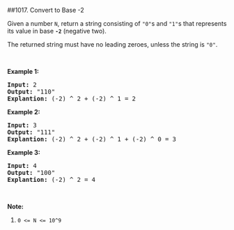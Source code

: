 ##1017. Convert to Base -2
<p>Given a number <code>N</code>, return a string consisting of <code>&quot;0&quot;</code>s and <code>&quot;1&quot;</code>s&nbsp;that represents its value in base <code><strong>-2</strong></code>&nbsp;(negative two).</p>

<p>The returned string must have no leading zeroes, unless the string is <code>&quot;0&quot;</code>.</p>

<p>&nbsp;</p>

<div>
<p><strong>Example 1:</strong></p>

<pre>
<strong>Input: </strong><span id="example-input-1-1">2</span>
<strong>Output: </strong><span id="example-output-1">&quot;110&quot;
<strong>Explantion:</strong> (-2) ^ 2 + (-2) ^ 1 = 2</span>
</pre>

<div>
<p><strong>Example 2:</strong></p>

<pre>
<strong>Input: </strong><span id="example-input-2-1">3</span>
<strong>Output: </strong><span id="example-output-2">&quot;111&quot;
</span><span id="example-output-1"><strong>Explantion:</strong> (-2) ^ 2 + (-2) ^ 1 + (-2) ^ 0</span><span> = 3</span>
</pre>

<div>
<p><strong>Example 3:</strong></p>

<pre>
<strong>Input: </strong><span id="example-input-3-1">4</span>
<strong>Output: </strong><span id="example-output-3">&quot;100&quot;
</span><span id="example-output-1"><strong>Explantion:</strong> (-2) ^ 2 = 4</span>
</pre>

<p>&nbsp;</p>

<p><strong><span>Note:</span></strong></p>

<ol>
	<li><span><code>0 &lt;= N &lt;= 10^9</code></span></li>
</ol>
</div>
</div>
</div>